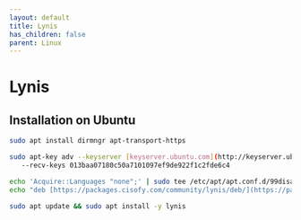 ```yaml
---
layout: default
title: Lynis
has_children: false
parent: Linux
---
```


# Lynis

## Installation on Ubuntu

```bash
sudo apt install dirmngr apt-transport-https
```

```bash
sudo apt-key adv --keyserver [keyserver.ubuntu.com](http://keyserver.ubuntu.com/) \
   --recv-keys 013baa07180c50a7101097ef9de922f1c2fde6c4
```

```bash
echo 'Acquire::Languages "none";' | sudo tee /etc/apt/apt.conf.d/99disable-translations
echo "deb [https://packages.cisofy.com/community/lynis/deb/](https://packages.cisofy.com/community/lynis/deb/) stable main" | sudo tee /etc/apt/sources.list.d/cisofy-lynis.list
```

```bash
sudo apt update && sudo apt install -y lynis
```
